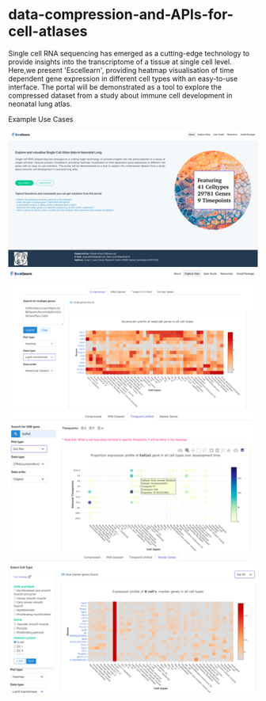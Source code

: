 # data-compression-and-APIs-for-cell-atlases

Single cell RNA sequencing has emerged as a cutting-edge technology
to provide insights into the transcriptome of a tissue at single cell level. 
Here,we present 'Escellearn', providing heatmap visualisation of 
time dependent gene expression in different cell types with an 
easy-to-use interface. The portal will be demonstrated as a tool to 
explore the compressed dataset from a study about immune cell development in neonatal lung atlas.

Example Use Cases

![Alt text](./info/home.png "home page")
![Alt text](./info/useCase_1.png "use case 1")
![Alt text](./info/useCase_timepoint.png "use case timepoint")
![Alt text](./info/useCase_Marker.png "use case timepoint")